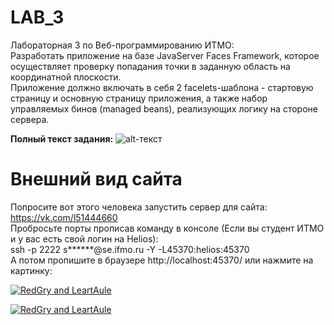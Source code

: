 # LAB_3  
Лабораторная 3 по Веб-программированию ИТМО:  
Разработать приложение на базе JavaServer Faces Framework, которое осуществляет проверку попадания точки в заданную область на координатной плоскости.  
Приложение должно включать в себя 2 facelets-шаблона - стартовую страницу и основную страницу приложения, а также набор управляемых бинов (managed beans), реализующих логику на стороне сервера.  
  
**Полный текст задания:** 
![alt-текст](https://i.ibb.co/f1FPV3q/Screenshot-2020-11-21-T160735-837.png "Вариант 5120") 
  
# Внешний вид сайта
Попросите вот этого человека запустить сервер для сайта: https://vk.com/l51444660  
Пробросьте порты прописав команду в консоле (Если вы студент ИТМО и у вас есть свой логин на Helios):  
ssh -p 2222 s******@se.ifmo.ru -Y -L45370:helios:45370  
А потом пропишите в браузере http://localhost:45370/ или нажмите на картинку:  
  
[<img align="middle" alt="RedGry and LeartAule" src="https://sun9-48.userapi.com/Qpt7k02IfRaBpPTDfBowoB6-PtX-ZFF7MVBXAA/dteN-Jt43QM.jpg" />][site]  
  
[<img align="middle" alt="RedGry and LeartAule" src="https://sun9-44.userapi.com/mnLAYz9Jx9IJHDLBSXQJD8Hopf3NKNWIv2avqQ/5xdw3HhRh6s.jpg" />][site]

[site]: http://localhost:45370/
